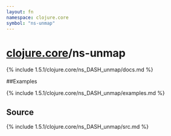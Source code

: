 ```yaml
---
layout: fn
namespace: clojure.core
symbol: "ns-unmap"
---
```


# [clojure.core](../)/ns-unmap

{% include 1.5.1/clojure.core/ns_DASH_unmap/docs.md %}

##Examples

{% include 1.5.1/clojure.core/ns_DASH_unmap/examples.md %}
## Source
{% include 1.5.1/clojure.core/ns_DASH_unmap/src.md %}

